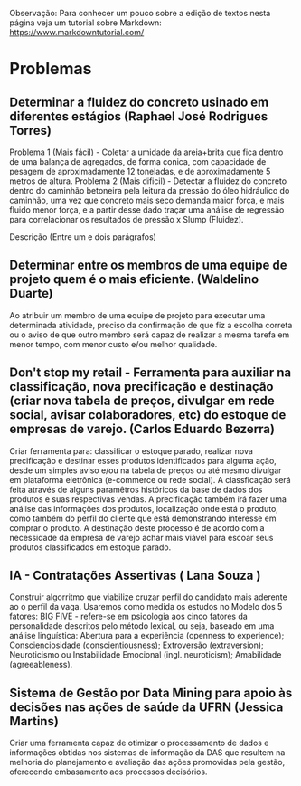 Observação: Para conhecer um pouco sobre a edição de textos nesta página veja um tutorial sobre Markdown: https://www.markdowntutorial.com/  


# Problemas 


## Determinar a fluidez do concreto usinado em diferentes estágios (Raphael José Rodrigues Torres)
Problema 1 (Mais fácil) - Coletar a umidade da areia+brita que fica dentro de uma balança de agregados, de forma conica, com capacidade de pesagem de aproximadamente 12 toneladas, e de aproximadamente 5 metros de altura.
Problema 2 (Mais dificil) - Detectar a fluidez do concreto dentro do caminhão betoneira pela leitura da pressão do óleo hidráulico do caminhão, uma vez que concreto mais seco demanda maior força, e mais fluido menor força, e a partir desse dado traçar uma análise de regressão para correlacionar os resultados de pressão x Slump (Fluidez).

Descrição (Entre um e dois parágrafos)

## Determinar entre os membros de uma equipe de projeto quem é o mais eficiente. (Waldelino Duarte) 

Ao atribuir um membro de uma equipe de projeto para executar uma determinada atividade, preciso da confirmação de que fiz a escolha correta ou o aviso de que outro membro será capaz de realizar a mesma tarefa em menor tempo, com menor custo e/ou melhor qualidade.

## Don't stop my retail - Ferramenta para auxiliar na classificação, nova precificação e destinação (criar nova tabela de preços, divulgar em rede social, avisar colaboradores, etc) do estoque de empresas de varejo. (Carlos Eduardo Bezerra) 

Criar ferramenta para: classificar o estoque parado, realizar nova precificação e destinar esses produtos identificados para alguma ação, desde um simples aviso e/ou na tabela de preços ou até mesmo divulgar em plataforma eletrônica (e-commerce ou rede social).  A classficação será feita através de alguns paramêtros históricos da base de dados dos produtos e suas respectivas vendas. A precificação também irá fazer uma análise das informações dos produtos, localização onde está o produto, como também do perfil do cliente que está demonstrando interesse em comprar o produto. A destinação deste processo é de acordo com a necessidade da empresa de varejo achar mais viável para escoar seus produtos classificados em estoque parado.

## IA - Contratações Assertivas ( Lana Souza )
Construir algorritmo que viabilize cruzar perfil do candidato mais aderente ao o perfil da vaga. Usaremos como medida os estudos no Modelo dos 5 fatores: BIG FIVE - refere-se em psicologia aos cinco fatores da personalidade descritos pelo método lexical, ou seja, baseado em uma análise linguística: Abertura para a experiência (openness to experience); Conscienciosidade (conscientiousness); Extroversão (extraversion); Neuroticismo ou Instabilidade Emocional (ingl. neuroticism); Amabilidade (agreeableness).

## Sistema de Gestão por Data Mining para apoio às decisões nas ações de saúde da UFRN (Jessica Martins)
Criar uma ferramenta capaz de otimizar o processamento de dados e informações obtidas nos sistemas de informação da DAS que resultem na melhoria do planejamento e avaliação das ações promovidas pela gestão, oferecendo embasamento aos processos decisórios.




